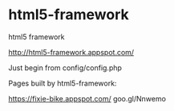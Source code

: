 # html5-framework
html5 framework

http://html5-framework.appspot.com/

Just begin from config/config.php


Pages built by html5-framework:

https://fixie-bike.appspot.com/
goo.gl/Nnwemo
